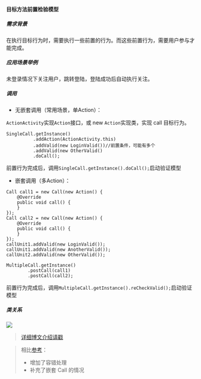 #### 目标方法前置检验模型

##### 需求背景
在执行目标行为时，需要执行一些前置的行为。而这些前置行为，需要用户参与才能完成。
##### 应用场景举例
未登录情况下关注用户，跳转登陆，登陆成功后自动执行关注。

##### 调用
- 无嵌套调用（常用场景，单Action）：

`ActionActivity`实现`Action`接口，或 new `Action`实现类，实现 call 目标行为。

```
SingleCall.getInstance()
          .addAction(ActionActivity.this)
          .addValid(new LoginValid())//前置条件，可能有多个
          .addValid(new OtherValid()
          .doCall();
```
前置行为完成后，调用`SingleCall.getInstance().doCall();`启动验证模型

- 嵌套调用（多Action）：
```
Call call1 = new Call(new Action() {
    @Override
    public void call() {
    }
});
Call call2 = new Call(new Action() {
    @Override
    public void call() {
    }
});
callUnit1.addValid(new LoginValid());
callUnit1.addValid(new AnotherValid());
callUnit2.addValid(new OtherValid());

MultipleCall.getInstance()
        .postCall(call1)
        .postCall(call2);
```
前置行为完成后，调用`MultipleCall.getInstance().reCheckValid();`启动验证模型

##### 类关系
![](https://upload-images.jianshu.io/upload_images/3167794-af92e0f102172d59.png?imageMogr2/auto-orient/strip%7CimageView2/2/w/1240)

>[详细博文介绍请戳](https://www.jianshu.com/p/7114d5e82e8c)

>相比[参考](https://github.com/jinyb09017/delayActionDemo)：
>- 增加了容错处理
>- 补充了嵌套 Call 的情况

